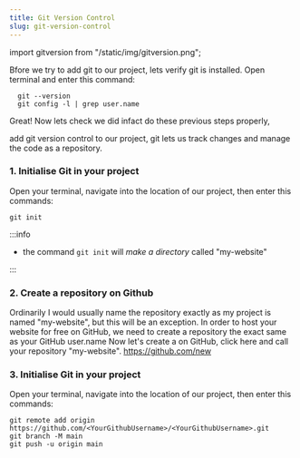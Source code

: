```yaml
---
title: Git Version Control
slug: git-version-control
---
```


import gitversion from "/static/img/gitversion.png";

<!-- [Use git version control](./git-version-control.md) -->

Bfore we try to add git to our project, lets verify git is installed. Open terminal and enter this command:

```
  git --version
  git config -l | grep user.name
```

Great! Now lets check we did infact do these previous steps properly,

add git version control to our project, git lets us track changes and manage the code as a repository.

### 1. Initialise Git in your project

Open your terminal, navigate into the location of our project, then enter this commands:

```
git init
```

:::info

- the command `git init` will _make a directory_ called "my-website"

:::

### 2. Create a repository on Github

Ordinarily I would usually name the repository exactly as my project is named "my-website", but this will be an exception. In order to host your website for free on GitHub, we need to create a repository the exact same as your GitHub user.name Now let's create a on GitHub, click here and call your repository "my-website".
https://github.com/new

### 3. Initialise Git in your project

Open your terminal, navigate into the location of our project, then enter this commands:

```
git remote add origin https://github.com/<YourGithubUsername>/<YourGithubUsername>.git
git branch -M main
git push -u origin main
```
